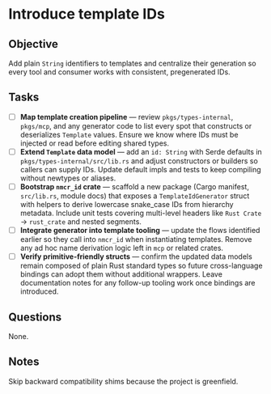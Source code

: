 # Introduce template IDs

## Objective

Add plain `String` identifiers to templates and centralize their generation so every tool and consumer works with consistent, pregenerated IDs.

## Tasks

- [ ] **Map template creation pipeline** — review `pkgs/types-internal`, `pkgs/mcp`, and any generator code to list every spot that constructs or deserializes `Template` values.
      Ensure we know where IDs must be injected or read before editing shared types.
- [ ] **Extend `Template` data model** — add an `id: String` with Serde defaults in `pkgs/types-internal/src/lib.rs` and adjust constructors or builders so callers can supply IDs.
      Update default impls and tests to keep compiling without newtypes or aliases.
- [ ] **Bootstrap `nmcr_id` crate** — scaffold a new package (Cargo manifest, `src/lib.rs`, module docs) that exposes a `TemplateIdGenerator` struct with helpers to derive lowercase snake_case IDs from hierarchy metadata.
      Include unit tests covering multi-level headers like `Rust Crate` → `rust_crate` and nested segments.
- [ ] **Integrate generator into template tooling** — update the flows identified earlier so they call into `nmcr_id` when instantiating templates.
      Remove any ad hoc name derivation logic left in `mcp` or related crates.
- [ ] **Verify primitive-friendly structs** — confirm the updated data models remain composed of plain Rust standard types so future cross-language bindings can adopt them without additional wrappers.
      Leave documentation notes for any follow-up tooling work once bindings are introduced.

## Questions

None.

## Notes

Skip backward compatibility shims because the project is greenfield.

